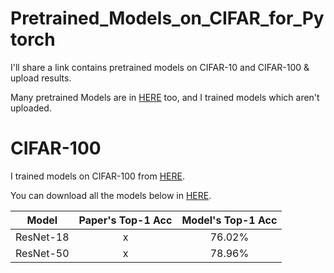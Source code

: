 # Pretrained_Models_on_CIFAR_for_Pytorch
I'll share a link contains pretrained models on CIFAR-10 and CIFAR-100 & upload results.

Many pretrained Models are in [HERE](https://github.com/chenyaofo/pytorch-cifar-models) too, and I trained models which aren't uploaded.

# CIFAR-100
I trained models on CIFAR-100 from [HERE](https://github.com/weiaicunzai/pytorch-cifar100).

You can download all the models below in [HERE](https://drive.google.com/drive/folders/160e5v6RJ9EPJhW6I80RaDSugax2h-Uud?usp=sharing).

|Model|Paper's Top-1 Acc|Model's Top-1 Acc|
|:------:|:---:|:---:|
|ResNet-18| x |76.02%|
|ResNet-50| x |78.96%|
